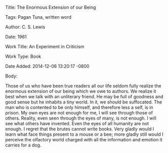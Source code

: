 Title:  The Enormous Extension of our Being

Tags:   Pagan Tuna, written word

Author: C. S. Lewis

Date:   1961

Work Title: An Experiment in Criticism

Work Type: Book

Date Added: 2014-12-06 13:20:17 -0800

Body: 

Those of us who have been true readers all our life seldom fully realize the enormous extension of our being which we owe to authors. We realize it best when we talk with an unliterary friend. He may be full of goodness and good sense but he inhabits a tiny world. In it, we should be suffocated. The man who is contented to be only himself, and therefore less a self, is in prison. My own eyes are not enough for me, I will see through those of others. Reality, even seen through the eyes of many, is not enough. I will see what others have invented. Even the eyes of all humanity are not enough. I regret that the brutes cannot write books. Very gladly would I learn what face things present to a mouse or a bee; more gladly still would I perceive the olfactory world charged with all the information and emotion it carries for a dog.


